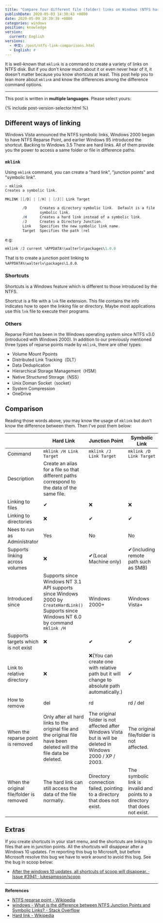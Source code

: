 ```yaml
---
title: "Compare four different file (folder) links on Windows (NTFS hard links, junction points, symbolic links, and well-known shortcuts)"
publishDate: 2020-05-03 14:30:43 +0800
date: 2020-05-09 10:39:39 +0800
categories: windows
position: knowledge
version:
  current: English
versions:
  - 中文: /post/ntfs-link-comparisons.html
  - English: #
---
```


It is well-known that `mklink` is a command to create a variety of links on NTFS disk. But if you don't know much about it or even never hear of it, it doesn't matter because you know shortcuts at least. This post help you to lean more about `mklink` and know the differences among the difference command options.

---

This post is written in **multiple languages**. Please select yours:

{% include post-version-selector.html %}

<div id="toc"></div>

## Different ways of linking

Windows Vista announced the NTFS symbolic links, Windows 2000 began to have NTFS Reparse Point, and earlier Windows 95 introduced the shortcut. Backing to Windows 3.5 There are hard links. All of them provide you the power to access a same folder or file in difference paths.

### `mklink`

Using `mklink` command, you can create a "hard link", "junction points" and "symbolic link".

```powershell
> mklink
Creates a symbolic link.

MKLINK [[/D] | [/H] | [/J]] Link Target

        /D      Creates a directory symbolic link.  Default is a file
                symbolic link.
        /H      Creates a hard link instead of a symbolic link.
        /J      Creates a Directory Junction.
        Link    Specifies the new symbolic link name.
        Target  Specifies the path (rel
```

e.g:

```powershell
mklink /J current %APPDATA%\walterlv\packages\1.0.0
```

That is to create a junction point linking to `%APPDATA%\walterlv\packages\1.0.0`.

### Shortcuts

Shortcuts is a Windows feature which is different to those introduced by the NTFS.

Shortcut is a file with a `lnk` file extension. This file contains the info indicates how to open the linking file or directory. Maybe most applications use this `lnk` file to execute their programs.

### Others

Reparse Point has been in the Windows operating system since NTFS v3.0 (introduced with Windows 2000). In addition to our previously mentioned three types of reparse points made by `mklink`, there are other types:

- Volume Mount Ppoints
- Distributed Link Tracking（DLT）
- Data Deduplication
- Hierarchical Storage Management（HSM）
- Native Structured Storage（NSS）
- Unix Doman Socket（socket）
- System Compression
- OneDrive

## Comparison

Reading those words above, you may know the usage of `mklink` but don't know the difference between them. Then I've post them below:

|                                          | Hard Link                                                    | Junction Point                                               | Symbolic Link                                                |
| ---------------------------------------- | ------------------------------------------------------------ | ------------------------------------------------------------ | ------------------------------------------------------------ |
| Command                                  | `mklink /H Link Target`                                      | `mklink /J Link Target`                                      | `mklink /D Link Target`                                      |
| Description                              | Create an alias for a file so that different paths correspond to the data of the same file. |                                                              |                                                              |
| Linking to files                         | ✔                                                            | ❌                                                            | ❌                                                            |
| Linking to directories                   | ❌                                                            | ✔                                                            | ✔                                                            |
| Nees to run as Administrator             | Yes                                                          | No                                                           | No                                                           |
| Supports linking across volumes          | ❌                                                            | ✔(Local Machine only)                                        | ✔(including remote path such as SMB)                         |
| Introduced since                         | Supports since Windows NT 3.1<br/>API supports since Windows 2000 by `CreateHardLink()`<br/>Supports since Windows NT 6.0 by command `mklink /H` | Windows 2000+                                                | Windows Vista+                                               |
| Supports targets which is not exist      | ❌                                                            | ✔                                                            | ✔                                                            |
| Link to relative directory               | ❌                                                            | ❌(You can create one with relative path but it will change to absolute path automatically.) | ✔                                                            |
| How to remove                            | del                                                          | rd                                                           | rd / del                                                     |
| When the reparse point is removed        | Only after all hard links to the original file and the original file have been deleted will the file data be deleted. | The original folder is not affected after Windows Vista but is will be deleted in Windows 2000 / XP / 2003. | The original file/folder is not affected.                    |
| When the original file/folder is removed | The hard link can still access the data of the file normally. | Directory connection failed, pointing to a directory that does not exist. | The symbolic link is invalid and points to a directory that does not exist. |

## Extras

If you create shortcuts in your start menu, and the shortcuts are linking to files that are in junction points. All the shortcuts will disappear after a Windows 10 updates. I'm reporting this bug to Microsoft, but before Microsoft resolve this bug we have to work around to avoid this bug. See the bug in scoop below:

- [After the windows 10 updates, all shortcuts of scoop will disappear. · Issue #3941 · lukesampson/scoop](https://github.com/lukesampson/scoop/issues/3941)

---

**References**

- [NTFS reparse point - Wikipedia](https://en.wikipedia.org/wiki/NTFS_reparse_point)
- [windows - What is the difference between NTFS Junction Points and Symbolic Links? - Stack Overflow](https://stackoverflow.com/questions/9042542/what-is-the-difference-between-ntfs-junction-points-and-symbolic-links)
- [Hard link - Wikipedia](https://en.wikipedia.org/wiki/Hard_link)
